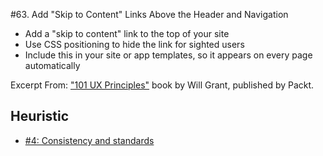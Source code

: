 #63. Add "Skip to Content" Links Above the Header and Navigation
-  Add a "skip to content" link to the top of your site
-  Use CSS positioning to hide the link for sighted users
-  Include this in your site or app templates, so it appears on every page automatically

Excerpt From: ["101 UX Principles"](https://www.packtpub.com/web-development/101-ux-principles) book by Will Grant, published by Packt.

## Heuristic
- [#4: Consistency and standards](https://github.com/fullcircle23/fullcircle23.github.io/blob/master/2020/ui-ux/10-usability-heuristics-for-user-interface-design.md#4-consistency-and-standards-consistency)
